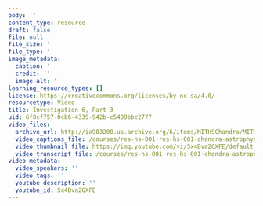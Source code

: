 ```yaml
---
body: ''
content_type: resource
draft: false
file: null
file_size: ''
file_type: ''
image_metadata:
  caption: ''
  credit: ''
  image-alt: ''
learning_resource_types: []
license: https://creativecommons.org/licenses/by-nc-sa/4.0/
resourcetype: Video
title: Investigation 6, Part 3
uid: 6f8cf757-0cb6-4339-942b-c5409bbc2777
video_files:
  archive_url: http://ia903200.us.archive.org/6/items/MITHSChandra/MITHS_chandra_6_03_300k.mp4
  video_captions_file: /courses/res-hs-001-res-hs-001-chandra-astrophysics-institute/Sx4Bva2GXFE_captions.webvtt
  video_thumbnail_file: https://img.youtube.com/vi/Sx4Bva2GXFE/default.jpg
  video_transcript_file: /courses/res-hs-001-res-hs-001-chandra-astrophysics-institute/Sx4Bva2GXFE_transcript.pdf
video_metadata:
  video_speakers: ''
  video_tags: ''
  youtube_description: ''
  youtube_id: Sx4Bva2GXFE
---
```

